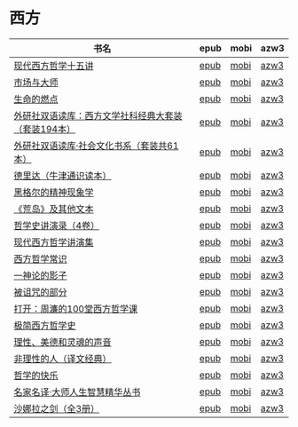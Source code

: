 # 西方

| 书名 | epub | mobi | azw3 |
| --- | --- | --- | --- |
| [现代西方哲学十五讲](http://ct.dalanmei.com/f/31084289-599506067-c4fcc4) | [epub](http://ct.dalanmei.com/f/31084289-599506067-c4fcc4) | [mobi](http://ct.dalanmei.com/f/31084289-599493671-d2eaaf) | [azw3](http://ct.dalanmei.com/f/31084289-599504893-326cdf) |
| [市场与大师](http://ct.dalanmei.com/f/31084289-589491720-b72402) | [epub](http://ct.dalanmei.com/f/31084289-589491720-b72402) | [mobi](http://ct.dalanmei.com/f/31084289-589444153-2f330c) | [azw3](http://ct.dalanmei.com/f/31084289-589448483-432956) |
| [生命的燃点](http://ct.dalanmei.com/f/31084289-589491743-22ab73) | [epub](http://ct.dalanmei.com/f/31084289-589491743-22ab73) | [mobi](http://ct.dalanmei.com/f/31084289-589444169-afc78f) | [azw3](http://ct.dalanmei.com/f/31084289-589448537-4243b1) |
| [外研社双语读库：西方文学社科经典大套装（套装194本）](http://ct.dalanmei.com/f/31084289-570323641-f67ec8) | [epub](http://ct.dalanmei.com/f/31084289-570323641-f67ec8) | [mobi](http://ct.dalanmei.com/f/31084289-570168454-f15f20) | [azw3](http://ct.dalanmei.com/f/31084289-571388838-db8a48) |
| [外研社双语读库·社会文化书系（套装共61本）](http://ct.dalanmei.com/f/31084289-570324017-bd8342) | [epub](http://ct.dalanmei.com/f/31084289-570324017-bd8342) | [mobi](http://ct.dalanmei.com/f/31084289-570153849-4a8001) | [azw3](http://ct.dalanmei.com/f/31084289-571392493-73413c) |
| [德里达（牛津通识读本）](http://ct.dalanmei.com/f/31084289-572116240-67a96c) | [epub](http://ct.dalanmei.com/f/31084289-572116240-67a96c) | [mobi](http://ct.dalanmei.com/f/31084289-571674343-bf1519) | [azw3](http://ct.dalanmei.com/f/31084289-572170847-52c285) |
| [黑格尔的精神现象学](http://ct.dalanmei.com/f/31084289-572116741-aec621) | [epub](http://ct.dalanmei.com/f/31084289-572116741-aec621) | [mobi](http://ct.dalanmei.com/f/31084289-571662908-1ee581) | [azw3](http://ct.dalanmei.com/f/31084289-572176893-eae029) |
| [《荒岛》及其他文本](http://ct.dalanmei.com/f/31084289-572120977-7da317) | [epub](http://ct.dalanmei.com/f/31084289-572120977-7da317) | [mobi](http://ct.dalanmei.com/f/31084289-571638495-461feb) | [azw3](http://ct.dalanmei.com/f/31084289-572182475-91aa53) |
| [哲学史讲演录（4卷）](http://ct.dalanmei.com/f/31084289-571807980-5a2aa8) | [epub](http://ct.dalanmei.com/f/31084289-571807980-5a2aa8) | [mobi](http://ct.dalanmei.com/f/31084289-571540338-336939) | [azw3](http://ct.dalanmei.com/f/31084289-572196183-8fbf3b) |
| [现代西方哲学讲演集](http://ct.dalanmei.com/f/31084289-571811571-b6bf48) | [epub](http://ct.dalanmei.com/f/31084289-571811571-b6bf48) | [mobi](http://ct.dalanmei.com/f/31084289-571542163-de7727) | [azw3](http://ct.dalanmei.com/f/31084289-572196415-971e69) |
| [西方哲学常识](http://ct.dalanmei.com/f/31084289-571736465-9a54c1) | [epub](http://ct.dalanmei.com/f/31084289-571736465-9a54c1) | [mobi](http://ct.dalanmei.com/f/31084289-571606287-404070) | [azw3](http://ct.dalanmei.com/f/31084289-571914820-fa5ff2) |
| [一神论的影子](http://ct.dalanmei.com/f/31084289-571738413-40eb19) | [epub](http://ct.dalanmei.com/f/31084289-571738413-40eb19) | [mobi](http://ct.dalanmei.com/f/31084289-571599865-067b8c) | [azw3](http://ct.dalanmei.com/f/31084289-571917928-fefb0f) |
| [被诅咒的部分](http://ct.dalanmei.com/f/31084289-571772683-320c43) | [epub](http://ct.dalanmei.com/f/31084289-571772683-320c43) | [mobi](http://ct.dalanmei.com/f/31084289-571599122-57cc1e) | [azw3](http://ct.dalanmei.com/f/31084289-571917999-a798c0) |
| [打开：周濂的100堂西方哲学课](http://ct.dalanmei.com/f/31084289-571778277-b412a8) | [epub](http://ct.dalanmei.com/f/31084289-571778277-b412a8) | [mobi](http://ct.dalanmei.com/f/31084289-571517587-93ed47) | [azw3](http://ct.dalanmei.com/f/31084289-571923445-0ed108) |
| [极简西方哲学史](http://ct.dalanmei.com/f/31084289-571816332-187704) | [epub](http://ct.dalanmei.com/f/31084289-571816332-187704) | [mobi](http://ct.dalanmei.com/f/31084289-571547930-9a7c64) | [azw3](http://ct.dalanmei.com/f/31084289-572053741-e83e8a) |
| [理性、美德和灵魂的声音](http://ct.dalanmei.com/f/31084289-571819953-641c46) | [epub](http://ct.dalanmei.com/f/31084289-571819953-641c46) | [mobi](http://ct.dalanmei.com/f/31084289-571548586-b37306) | [azw3](http://ct.dalanmei.com/f/31084289-572058563-8883a0) |
| [非理性的人（译文经典）](http://ct.dalanmei.com/f/31084289-571889207-15b358) | [epub](http://ct.dalanmei.com/f/31084289-571889207-15b358) | [mobi](http://ct.dalanmei.com/f/31084289-571553789-1b9c27) | [azw3](http://ct.dalanmei.com/f/31084289-572070169-dabd4a) |
| [哲学的快乐](http://ct.dalanmei.com/f/31084289-571732840-8814ef) | [epub](http://ct.dalanmei.com/f/31084289-571732840-8814ef) | [mobi](http://ct.dalanmei.com/f/31084289-571585665-2858a5) | [azw3](http://ct.dalanmei.com/f/31084289-571848508-4ba911) |
| [名家名译·大师人生智慧精华丛书](http://ct.dalanmei.com/f/31084289-571735990-2fd311) | [epub](http://ct.dalanmei.com/f/31084289-571735990-2fd311) | [mobi](http://ct.dalanmei.com/f/31084289-571583625-4bac88) | [azw3](http://ct.dalanmei.com/f/31084289-571854561-1fb9c8) |
| [沙娜拉之剑（全3册）](http://ct.dalanmei.com/f/31084289-571775772-8c82fb) | [epub](http://ct.dalanmei.com/f/31084289-571775772-8c82fb) | [mobi](http://ct.dalanmei.com/f/31084289-571507159-334490) | [azw3](http://ct.dalanmei.com/f/31084289-571875941-81a5c2) |

